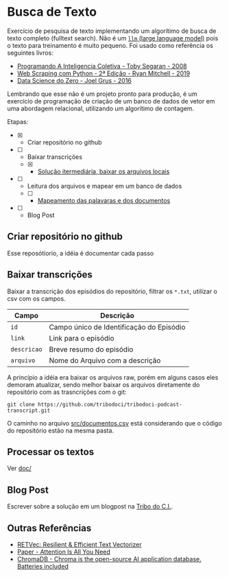 # Busca de Texto
Exercício de pesquisa de texto implementando um algorítimo de busca de texto completo (fulltext search). Não é um [```llm``` (large language model)](https://arxiv.org/abs/1706.03762) pois o texto para treinamento é muito pequeno. Foi usado como referência os seguintes livros:
- [Programando A Inteligencia Coletiva - Toby Segaran - 2008](https://altabooks.com.br/)
- [Web Scraping com Python - 2ª Edição - Ryan Mitchell - 2019](https://novatec.com.br/livros/web-scraping-com-python-2ed/) 
- [Data Science do Zero - Joel Grus - 2016](https://altabooks.com.br/produto/data-science-do-zero/)

Lembrando que esse não é um projeto pronto para produção, é um exercício de programação de criação de um banco de dados de vetor em uma abordagem relacional, utilizando um algorítimo de contagem.

Etapas:
- [X] - Criar repositório no github 
- [ ] - Baixar transcrições
  - [X] - [Solução itermediária, baixar os arquivos locais](#baixar-transcrições)
- [ ] - Leitura dos arquivos e mapear em um banco de dados
  - [ ] - [Mapeamento das palavaras e dos documentos](./doc/) 
- [ ] - Blog Post

## Criar repositório no github
Esse reposótiorio, a idéia é documentar cada passo 
## Baixar transcrições
Baixar a transcrição dos episódios do repositório, filtrar os ```*.txt```, utilizar o csv com os campos.

Campo           | Descrição
--------------- | -------
```id```        | Campo único de Identificação do Episódio
```link```      | Link para o episódio
```descricao``` | Breve resumo do episódio
```arquivo```   | Nome do Arquivo com a descrição

A princípio a idéia era baixar os arquivos raw, porém em alguns casos eles demoram atualizar, sendo melhor baixar os arquivos diretamente do repositório com as trasncrições com o git:
```shell
git clone https://github.com/tribodoci/tribodoci-podcast-transcript.git
```
O caminho no arquivo [src/documentos.csv](src/documentos.csv) está considerando que o código do repositório estão na mesma pasta.

## Processar os textos
Ver [doc/](doc/)

## Blog Post
Escrever sobre a solução em um blogpost na [Tribo do C.I.](https://tribodoci.net).

## Outras Referências
- [RETVec: Resilient & Efficient Text Vectorizer](https://github.com/google-research/retvec)
- [Paper - Attention Is All You Need](https://arxiv.org/abs/1706.03762)
- [ChromaDB - Chroma is the open-source AI application database. Batteries included](https://www.trychroma.com/)
